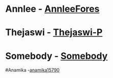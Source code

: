 # Annlee - [AnnleeFores](https://github.com/AnnleeFores)
# Thejaswi - [Thejaswi-P](https://github.com/Thejaswi-P)
# Somebody - [Somebody](www.somebody.com)
#Anamika -[anamika15790](anamika15790/COET-localhackday2019/edit/master/docs/README.md)
